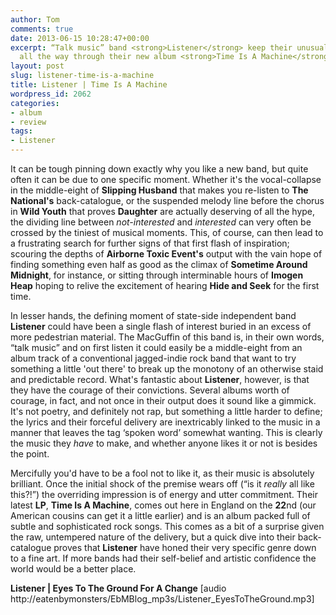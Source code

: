 ```yaml
---
author: Tom
comments: true
date: 2013-06-15 10:28:47+00:00
excerpt: “Talk music” band <strong>Listener</strong> keep their unusual style interesting
  all the way through their new album <strong>Time Is A Machine</strong>.
layout: post
slug: listener-time-is-a-machine
title: Listener | Time Is A Machine
wordpress_id: 2062
categories:
- album
- review
tags:
- Listener
---
```


It can be tough pinning down exactly why you like a new band, but quite often it can be due to one specific moment. Whether it's the vocal-collapse in the middle-eight of **Slipping Husband** that makes you re-listen to **The National's** back-catalogue, or the suspended melody line before the chorus in **Wild Youth** that proves **Daughter** are actually deserving of all the hype, the dividing line between _not-interested_ and _interested_ can very often be crossed by the tiniest of musical moments. This, of course, can then lead to a frustrating search for further signs of that first flash of inspiration; scouring the depths of **Airborne Toxic Event's** output with the vain hope of finding something even half as good as the climax of **Sometime Around Midnight**, for instance, or sitting through interminable hours of **Imogen Heap** hoping to relive the excitement of hearing **Hide and Seek** for the first time.

In lesser hands, the defining moment of state-side independent band **Listener** could have been a single flash of interest buried in an excess of more pedestrian material. The MacGuffin of this band is, in their own words, “talk music” and on first listen it could easily be a middle-eight from an album track of a conventional jagged-indie rock band that want to try something a little 'out there' to break up the monotony of an otherwise staid and predictable record. What's fantastic about **Listener**, however, is that they have the courage of their convictions. Several albums worth of courage, in fact, and not once in their output does it sound like a gimmick. It's not poetry, and definitely not rap, but something a little harder to define; the lyrics and their forceful delivery are inextricably linked to the music in a manner that leaves the tag ‘spoken word’ somewhat wanting. This is clearly the music they _have_ to make, and whether anyone likes it or not is besides the point.

Mercifully you'd have to be a fool not to like it, as their music is absolutely brilliant. Once the initial shock of the premise wears off (“is it _really_ all like this?!”) the overriding impression is of energy and utter commitment. Their latest **LP**, **Time Is A Machine**, comes out here in England on the **22**nd (our American cousins can get it a little earlier) and is an album packed full of subtle and sophisticated rock songs. This comes as a bit of a surprise given the raw, untempered nature of the delivery, but a quick dive into their back-catalogue proves that **Listener** have honed their very specific genre down to a fine art. If more bands had their self-belief and artistic confidence the world would be a better place.

**Listener | Eyes To The Ground For A Change** [audio http://eatenbymonsters/EbMBlog_mp3s/Listener_EyesToTheGround.mp3]
